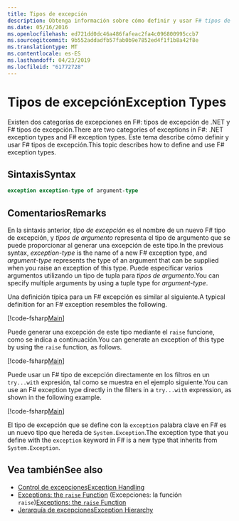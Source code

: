 ```yaml
---
title: Tipos de excepción
description: Obtenga información sobre cómo definir y usar F# tipos de excepción.
ms.date: 05/16/2016
ms.openlocfilehash: ed721dd0dc46a486fafeac2fa4c096800995ccb7
ms.sourcegitcommit: 9b552addadfb57fab0b9e7852ed4f1f1b8a42f8e
ms.translationtype: MT
ms.contentlocale: es-ES
ms.lasthandoff: 04/23/2019
ms.locfileid: "61772728"
---
```

# <a name="exception-types"></a><span data-ttu-id="6e11e-103">Tipos de excepción</span><span class="sxs-lookup"><span data-stu-id="6e11e-103">Exception Types</span></span>

<span data-ttu-id="6e11e-104">Existen dos categorías de excepciones en F#: tipos de excepción de .NET y F# tipos de excepción.</span><span class="sxs-lookup"><span data-stu-id="6e11e-104">There are two categories of exceptions in F#: .NET exception types and F# exception types.</span></span> <span data-ttu-id="6e11e-105">Este tema describe cómo definir y usar F# tipos de excepción.</span><span class="sxs-lookup"><span data-stu-id="6e11e-105">This topic describes how to define and use F# exception types.</span></span>

## <a name="syntax"></a><span data-ttu-id="6e11e-106">Sintaxis</span><span class="sxs-lookup"><span data-stu-id="6e11e-106">Syntax</span></span>

```fsharp
exception exception-type of argument-type
```

## <a name="remarks"></a><span data-ttu-id="6e11e-107">Comentarios</span><span class="sxs-lookup"><span data-stu-id="6e11e-107">Remarks</span></span>

<span data-ttu-id="6e11e-108">En la sintaxis anterior, *tipo de excepción* es el nombre de un nuevo F# tipo de excepción, y *tipos de argumento* representa el tipo de argumento que se puede proporcionar al generar una excepción de este tipo.</span><span class="sxs-lookup"><span data-stu-id="6e11e-108">In the previous syntax, *exception-type* is the name of a new F# exception type, and *argument-type* represents the type of an argument that can be supplied when you raise an exception of this type.</span></span> <span data-ttu-id="6e11e-109">Puede especificar varios argumentos utilizando un tipo de tupla para *tipos de argumento*.</span><span class="sxs-lookup"><span data-stu-id="6e11e-109">You can specify multiple arguments by using a tuple type for *argument-type*.</span></span>

<span data-ttu-id="6e11e-110">Una definición típica para un F# excepción es similar al siguiente.</span><span class="sxs-lookup"><span data-stu-id="6e11e-110">A typical definition for an F# exception resembles the following.</span></span>

[!code-fsharp[Main](../../../../samples/snippets/fsharp/lang-ref-2/snippet5501.fs)]

<span data-ttu-id="6e11e-111">Puede generar una excepción de este tipo mediante el `raise` funcione, como se indica a continuación.</span><span class="sxs-lookup"><span data-stu-id="6e11e-111">You can generate an exception of this type by using the `raise` function, as follows.</span></span>

[!code-fsharp[Main](../../../../samples/snippets/fsharp/lang-ref-2/snippet5502.fs)]

<span data-ttu-id="6e11e-112">Puede usar un F# tipo de excepción directamente en los filtros en un `try...with` expresión, tal como se muestra en el ejemplo siguiente.</span><span class="sxs-lookup"><span data-stu-id="6e11e-112">You can use an F# exception type directly in the filters in a `try...with` expression, as shown in the following example.</span></span>

[!code-fsharp[Main](../../../../samples/snippets/fsharp/lang-ref-2/snippet5503.fs)]

<span data-ttu-id="6e11e-113">El tipo de excepción que se define con la `exception` palabra clave en F# es un nuevo tipo que hereda de `System.Exception`.</span><span class="sxs-lookup"><span data-stu-id="6e11e-113">The exception type that you define with the `exception` keyword in F# is a new type that inherits from `System.Exception`.</span></span>

## <a name="see-also"></a><span data-ttu-id="6e11e-114">Vea también</span><span class="sxs-lookup"><span data-stu-id="6e11e-114">See also</span></span>

- [<span data-ttu-id="6e11e-115">Control de excepciones</span><span class="sxs-lookup"><span data-stu-id="6e11e-115">Exception Handling</span></span>](index.md)
- <span data-ttu-id="6e11e-116">[Exceptions: the `raise` Function](the-raise-function.md) (Excepciones: la función `raise`)</span><span class="sxs-lookup"><span data-stu-id="6e11e-116">[Exceptions: the `raise` Function](the-raise-function.md)</span></span>
- [<span data-ttu-id="6e11e-117">Jerarquía de excepciones</span><span class="sxs-lookup"><span data-stu-id="6e11e-117">Exception Hierarchy</span></span>](https://msdn.microsoft.com/library/z4c5tckx.aspx)